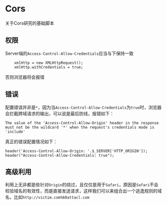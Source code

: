 # Cors
关于Cors研究的基础脚本

## 权限
Server端的`Access-Control-Allow-Credentials`应当与下保持一致
```
    xmlHttp = new XMLHttpRequest();
    xmlHttp.withCredentials = true;
```
否则浏览器将会报错

## 错误
配置错误并非是`*`，因为当`Access-Control-Allow-Credentials`为`true`时，浏览器会拦截跨域请求的输出，可以说是最后防线，报错如下：
```
The value of the 'Access-Control-Allow-Origin' header in the response must not be the wildcard '*' when the request's credentials mode is 'include'
```
真正的错误配置情况如下：
```
header('Access-Control-Allow-Origin: '.$_SERVER['HTTP_ORIGIN']);
header("Access-Control-Allow-Credentials: true");
```
## 高级利用

利用上无非都是些针对`Origin`的绕过，且仅仅是用于`Safari`，原因是`Safari`不会校验域名的有效性，而是直接发送请求，这样我们可以来组合出一个逃逸规则的域名，比如`http://victim.com%60attacl.com`
